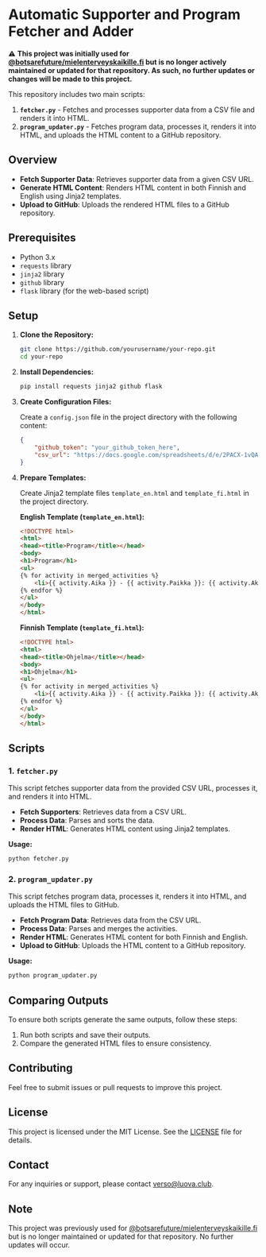 # Automatic Supporter and Program Fetcher and Adder

⚠️ **This project was initially used for [@botsarefuture/mielenterveyskaikille.fi](https://github.com/botsarefuture/mielenterveyskaikille.fi) but is no longer actively maintained or updated for that repository. As such, no further updates or changes will be made to this project.**

This repository includes two main scripts:

1. **`fetcher.py`** - Fetches and processes supporter data from a CSV file and renders it into HTML.
2. **`program_updater.py`** - Fetches program data, processes it, renders it into HTML, and uploads the HTML content to a GitHub repository.

## Overview

- **Fetch Supporter Data**: Retrieves supporter data from a given CSV URL.
- **Generate HTML Content**: Renders HTML content in both Finnish and English using Jinja2 templates.
- **Upload to GitHub**: Uploads the rendered HTML files to a GitHub repository.

## Prerequisites

- Python 3.x
- `requests` library
- `jinja2` library
- `github` library
- `flask` library (for the web-based script)

## Setup

1. **Clone the Repository:**

    ```bash
    git clone https://github.com/yourusername/your-repo.git
    cd your-repo
    ```

2. **Install Dependencies:**

    ```bash
    pip install requests jinja2 github flask
    ```

3. **Create Configuration Files:**

    Create a `config.json` file in the project directory with the following content:

    ```json
    {
        "github_token": "your_github_token_here",
        "csv_url": "https://docs.google.com/spreadsheets/d/e/2PACX-1vQAeXyT7fqbkHT0bS57RxSYfVK8H247S97BiEQ8yiPoHPJho5Zic9sy7pwI1tF0eyNtFaaZ_KRpGt09/pub?gid=0&single=true&output=csv"
    }
    ```

4. **Prepare Templates:**

    Create Jinja2 template files `template_en.html` and `template_fi.html` in the project directory.

    **English Template (`template_en.html`):**
    ```html
    <!DOCTYPE html>
    <html>
    <head><title>Program</title></head>
    <body>
    <h1>Program</h1>
    <ul>
    {% for activity in merged_activities %}
        <li>{{ activity.Aika }} - {{ activity.Paikka }}: {{ activity.Aktiviteetti }} (Duration: {{ activity.Duration }} minutes)</li>
    {% endfor %}
    </ul>
    </body>
    </html>
    ```

    **Finnish Template (`template_fi.html`):**
    ```html
    <!DOCTYPE html>
    <html>
    <head><title>Ohjelma</title></head>
    <body>
    <h1>Ohjelma</h1>
    <ul>
    {% for activity in merged_activities %}
        <li>{{ activity.Aika }} - {{ activity.Paikka }}: {{ activity.Aktiviteetti }} (Kesto: {{ activity.Duration }} minuuttia)</li>
    {% endfor %}
    </ul>
    </body>
    </html>
    ```

## Scripts

### 1. `fetcher.py`

This script fetches supporter data from the provided CSV URL, processes it, and renders it into HTML.

- **Fetch Supporters**: Retrieves data from a CSV URL.
- **Process Data**: Parses and sorts the data.
- **Render HTML**: Generates HTML content using Jinja2 templates.

**Usage:**

```bash
python fetcher.py
```

### 2. `program_updater.py`

This script fetches program data, processes it, renders it into HTML, and uploads the HTML files to GitHub.

- **Fetch Program Data**: Retrieves data from the CSV URL.
- **Process Data**: Parses and merges the activities.
- **Render HTML**: Generates HTML content for both Finnish and English.
- **Upload to GitHub**: Uploads the HTML content to a GitHub repository.

**Usage:**

```bash
python program_updater.py
```

## Comparing Outputs

To ensure both scripts generate the same outputs, follow these steps:

1. Run both scripts and save their outputs.
2. Compare the generated HTML files to ensure consistency.

## Contributing

Feel free to submit issues or pull requests to improve this project. 

## License

This project is licensed under the MIT License. See the [LICENSE](LICENSE) file for details.

## Contact

For any inquiries or support, please contact [verso@luova.club](mailto:verso@luova.club).

## Note

This project was previously used for [@botsarefuture/mielenterveyskaikille.fi](https://github.com/botsarefuture/mielenterveyskaikille.fi) but is no longer maintained or updated for that repository. No further updates will occur.